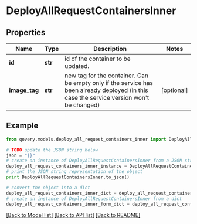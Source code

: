# DeployAllRequestContainersInner


## Properties
Name | Type | Description | Notes
------------ | ------------- | ------------- | -------------
**id** | **str** | id of the container to be updated. | 
**image_tag** | **str** | new tag for the container. Can be empty only if the service has been already deployed (in this case the service version won&#39;t be changed) | [optional] 

## Example

```python
from qovery.models.deploy_all_request_containers_inner import DeployAllRequestContainersInner

# TODO update the JSON string below
json = "{}"
# create an instance of DeployAllRequestContainersInner from a JSON string
deploy_all_request_containers_inner_instance = DeployAllRequestContainersInner.from_json(json)
# print the JSON string representation of the object
print DeployAllRequestContainersInner.to_json()

# convert the object into a dict
deploy_all_request_containers_inner_dict = deploy_all_request_containers_inner_instance.to_dict()
# create an instance of DeployAllRequestContainersInner from a dict
deploy_all_request_containers_inner_form_dict = deploy_all_request_containers_inner.from_dict(deploy_all_request_containers_inner_dict)
```
[[Back to Model list]](../README.md#documentation-for-models) [[Back to API list]](../README.md#documentation-for-api-endpoints) [[Back to README]](../README.md)


